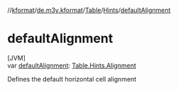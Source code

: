 //[kformat](../../../../index.md)/[de.m3y.kformat](../../index.md)/[Table](../index.md)/[Hints](index.md)/[defaultAlignment](default-alignment.md)

# defaultAlignment

[JVM]\
var [defaultAlignment](default-alignment.md): [Table.Hints.Alignment](-alignment/index.md)

Defines the default horizontal cell alignment